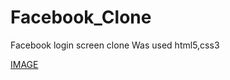 # Facebook_Clone
Facebook login screen clone
Was used html5,css3

[IMAGE]('https://wallpapercave.com/wp/wp4892326.jpg')
